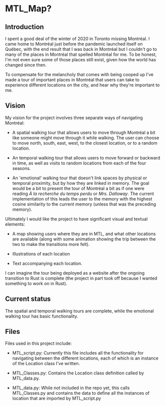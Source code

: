 # MTL_Map?

## Introduction

I spent a good deal of the winter of 2020 in Toronto missing Montréal. I came home to Montréal just before the pandemic launched itself on Québec, with the end result that I was back in Montréal but I couldn't go to many of the places in Montréal that spelled Montréal for me. To be honest, I'm not even sure some of those places still exist, given how the world has changed since then.

To compensate for the melancholy that comes with being cooped up I've made a tour
of important places in Montréal that users can take to experience different locations
on the city, and hear why they're important to me.

## Vision

My vision for the project involves three separate ways of navigating Montréal:


* A spatial walking tour that allows users to move through Montréal a bit like someone might move through it while walking. The user can choose to move north, south, east, west, to the closest location, or to a random location.

* An temporal walking tour that allows users to move forward or backward in time, as well as visits to random locations from each of the four seasons.

* An 'emotional' walking tour that doesn't link spaces by physical or temporal proximity, but by how they are linked in memory. The goal would be a bit to present the tour of Montréal a bit as if one were reading *À la recherche du temps perdu* or *Mrs. Dalloway*. The current implementation of this leads the user to the memory with the highest cosine similarity to the current memory (unless that was the preceding memory).

Ultimately I would like the project to have significant visual and textual elements:

* A map showing users where they are in MTL, and what other locations are available (along with some animation showing the trip between the two to make the transitions more felt).

* Illustrations of each location

* Text accompanying each location.

I can imagine the tour being deployed as a website after the ongoing transition to Rust is complete (the project in part took off because I wanted something to work on in Rust).

## Current status

The spatial and temporal walking tours are complete, while the emotional walking tour has basic functionality.

## Files

Files used in this project include:

* MTL_script.py: Currently this file includes all the functionality for navigating between the different locations, each of which is an instance of the Location class I've written.

* MTL_Classes.py: Contains the Location class definition called by MTL_data.py.

* MTL_data.py: While not included in the repo yet, this calls MTL_Classes.py and contains the data to define all the instances of location that are imported by MTL_script.py
